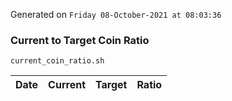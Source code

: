 Generated on `Friday 08-October-2021 at 08:03:36`

### Current to Target Coin Ratio
`current_coin_ratio.sh`

Date|Current|Target|Ratio
---|---|---|---
